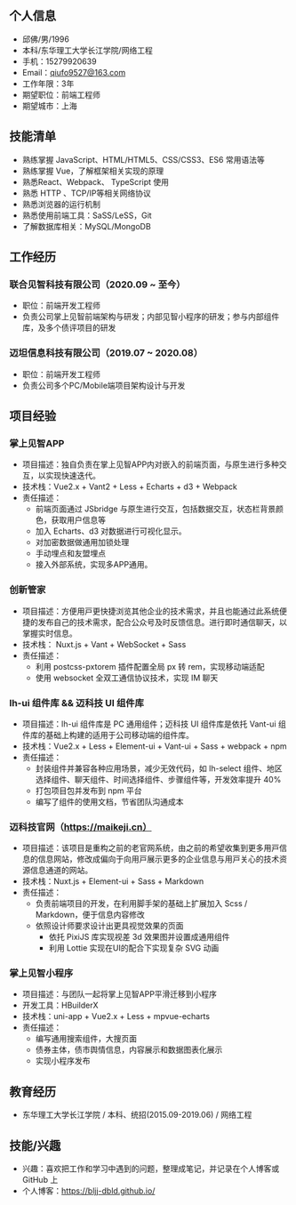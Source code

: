 ## 个人信息

- 邱佛/男/1996
- 本科/东华理⼯⼤学⻓江学院/⽹络⼯程
- ⼿机：15279920639
- Email：qiufo9527@163.com
- 工作年限：3年
- 期望职位：前端工程师
- 期望城市：上海

## 技能清单

- 熟练掌握 JavaScript、HTML/HTML5、CSS/CSS3、ES6 常用语法等
- 熟练掌握 Vue，了解框架相关实现的原理
- 熟悉React、Webpack、 TypeScript 使用
- 熟悉 HTTP 、TCP/IP等相关网络协议
- 熟悉浏览器的运行机制
- 熟悉使用前端⼯具：SaSS/LeSS，Git
- 了解数据库相关：MySQL/MongoDB

## 工作经历

### 联合见智科技有限公司（2020.09 ~ 至今）

- 职位：前端开发工程师
- 负责公司掌上见智前端架构与研发；内部见智小程序的研发；参与内部组件库，及多个债评项目的研发

### 迈坦信息科技有限公司（2019.07 ~ 2020.08）

- 职位：前端开发工程师
- 负责公司多个PC/Mobile端项目架构设计与开发

## 项目经验

### 掌上见智APP

- 项目描述：独自负责在掌上见智APP内对嵌入的前端页面，与原生进行多种交互，以实现快速迭代。
- 技术栈：Vue2.x + Vant2 + Less + Echarts + d3 + Webpack
- 责任描述：
  - 前端页面通过 JSbridge 与原生进行交互，包括数据交互，状态栏背景颜色，获取用户信息等
  - 加入 Echarts、d3 对数据进行可视化显示。
  - 对加密数据做通用加锁处理
  - 手动埋点和友盟埋点
  - 接入外部系统，实现多APP通用。

### 创新管家

- 项目描述：⽅便⽤⼾更快捷浏览其他企业的技术需求，并且也能通过此系统便捷的发布⾃⼰的技术需求，配合公众号及时反馈信息。进⾏即时通信聊天，以掌握实时信息。
- 技术栈： Nuxt.js + Vant + WebSocket + Sass
- 责任描述：
  - 利⽤ postcss-pxtorem 插件配置全局 px 转 rem，实现移动端适配
  - 使⽤ websocket 全双⼯通信协议技术，实现 IM 聊天

### lh-ui 组件库 && 迈科技 UI 组件库

- 项目描述：lh-ui 组件库是 PC 通用组件；迈科技 UI 组件库是依托 Vant-ui 组件库的基础上构建的适⽤于公司移动端的组件库。
- 技术栈：Vue2.x + Less + Element-ui + Vant-ui + Sass + webpack + npm
- 责任描述：
  - 封装组件并兼容各种应用场景，减少无效代码，如 lh-select 组件、地区选择组件、聊天组件、时间选择组件、步骤组件等，开发效率提升 40%
  - 打包项目包并发布到 npm 平台
  - 编写了组件的使⽤⽂档，节省团队沟通成本

### 迈科技官⽹（https://maikeji.cn）

- 项目描述：该项⽬是重构之前的⽼官⽹系统，由之前的希望收集到更多⽤⼾信息的信息⽹站，修改成偏向于向⽤⼾展⽰更多的企业信息与⽤⼾关⼼的技术资源信息通道的网站。
- 技术栈：Nuxt.js + Element-ui + Sass + Markdown
- 责任描述：
  - 负责前端项⽬的开发，在利⽤脚⼿架的基础上扩展加⼊ Scss / Markdown，便于信息内容修改
  - 依照设计师要求设计出更具视觉效果的⻚⾯
    - 依托 PixiJS 库实现视差 3d 效果图并设置成通⽤组件
    - 利⽤ Lottie 实现在UI的配合下实现复杂 SVG 动画

### 掌上见智小程序

- 项目描述：与团队一起将掌上见智APP平滑迁移到小程序
- 开发工具：HBuilderX
- 技术栈：uni-app + Vue2.x + Less + mpvue-echarts
- 责任描述：
  - 编写通用搜索组件，大搜页面
  - 债券主体，债市舆情信息，内容展示和数据图表化展示
  - 实现小程序发布

## 教育经历

 - 东华理工大学长江学院 / 本科、统招(2015.09-2019.06)  / 网络工程

## 技能/兴趣

- 兴趣：喜欢把工作和学习中遇到的问题，整理成笔记，并记录在个人博客或 GitHub 上
- 个人博客：https://bljj-dbld.github.io/
